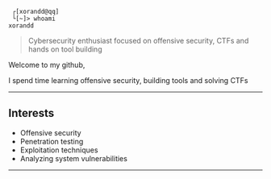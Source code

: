```
 ┌[xorandd@qq] 
 └[~]> whoami
xorandd
```

> Cybersecurity enthusiast focused on offensive security, CTFs and hands on tool building

Welcome to my github,

I spend time learning offensive security, building tools and solving CTFs

---
## Interests

+ Offensive security
+ Penetration testing
+ Exploitation techniques
+ Analyzing system vulnerabilities

---
